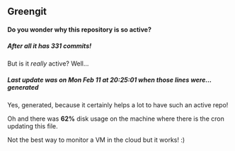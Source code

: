 ## Greengit

#### Do you wonder why this repository is so active?

##### After all it has 331 commits!

But is it *really* active? Well...

##### Last update was on Mon Feb 11 at 20:25:01 when those lines were... generated

Yes, generated, because it certainly helps a lot to have such an active repo!

Oh and there was **62%** disk usage on the machine
where there is the cron updating this file.

Not the best way to monitor a VM in the cloud but it works! :)
